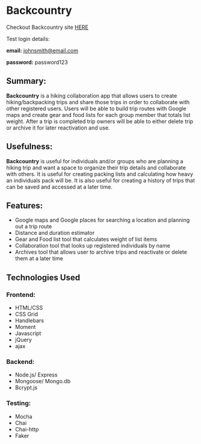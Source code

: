 # Backcountry 

Checkout Backcountry site [HERE](https://protected-beach-53100.herokuapp.com/)

Test login details:

**email:**
johnsmith@email.com

**password:**
password123

## Summary:

**Backcountry** is a hiking collaboration app that allows users to create hiking/backpacking trips and share those trips in order to collaborate with other registered users. Users will be able to build trip routes with Google maps and create gear and food lists for each group member that totals list weight. After a trip is completed trip owners will be able to either delete trip or archive it for later reactivation and use. 

## Usefulness:

**Backcountry** is useful for individuals and/or groups who are planning a hiking trip and want a space to organize their trip details and collaborate with others. It is useful for creating packing lists and calculating how heavy an individuals pack will be. It is also useful for creating a history of trips that can be saved and accessed at a later time. 

## Features:

- Google maps and Google places for searching a location and planning out a trip route
- Distance and duration estimator
- Gear and Food list tool that calculates weight of list items
- Collaboration tool that looks up registered individuals by name
- Archives tool that allows user to archive trips and reactivate or delete them at a later time

## Technologies Used

### Frontend:
- HTML/CSS
- CSS Grid
- Handlebars 
- Moment
- Javascript
- jQuery
- ajax

### Backend:
- Node.js/ Express
- Mongoose/ Mongo.db
- Bcrypt.js

### Testing:
- Mocha
- Chai
- Chai-http
- Faker

